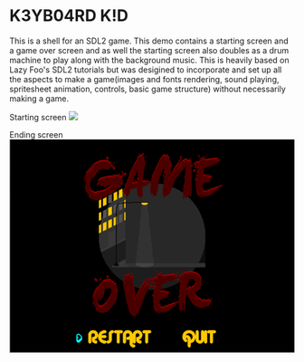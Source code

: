 # K3YB04RD K!D

This is a shell for an SDL2 game. This demo contains a starting screen and a game over screen and as well the starting screen also doubles as a drum machine to play along with the background music. This is heavily based on Lazy Foo's SDL2 tutorials but was desigined to incorporate and set up all the aspects to make a game(images and fonts rendering, sound playing, spritesheet animation, controls, basic game structure) without necessarily making a game.

Starting screen
![](readme/keyboard-kid-001.gif)


Ending screen
![](readme/keyboard-kid-002.gif)